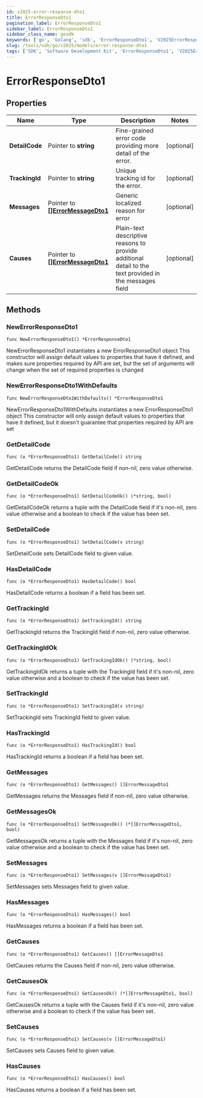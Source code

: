 ```yaml
---
id: v2025-error-response-dto1
title: ErrorResponseDto1
pagination_label: ErrorResponseDto1
sidebar_label: ErrorResponseDto1
sidebar_class_name: gosdk
keywords: ['go', 'Golang', 'sdk', 'ErrorResponseDto1', 'V2025ErrorResponseDto1'] 
slug: /tools/sdk/go/v2025/models/error-response-dto1
tags: ['SDK', 'Software Development Kit', 'ErrorResponseDto1', 'V2025ErrorResponseDto1']
---
```


# ErrorResponseDto1

## Properties

Name | Type | Description | Notes
------------ | ------------- | ------------- | -------------
**DetailCode** | Pointer to **string** | Fine-grained error code providing more detail of the error. | [optional] 
**TrackingId** | Pointer to **string** | Unique tracking id for the error. | [optional] 
**Messages** | Pointer to [**[]ErrorMessageDto1**](error-message-dto1) | Generic localized reason for error | [optional] 
**Causes** | Pointer to [**[]ErrorMessageDto1**](error-message-dto1) | Plain-text descriptive reasons to provide additional detail to the text provided in the messages field | [optional] 

## Methods

### NewErrorResponseDto1

`func NewErrorResponseDto1() *ErrorResponseDto1`

NewErrorResponseDto1 instantiates a new ErrorResponseDto1 object
This constructor will assign default values to properties that have it defined,
and makes sure properties required by API are set, but the set of arguments
will change when the set of required properties is changed

### NewErrorResponseDto1WithDefaults

`func NewErrorResponseDto1WithDefaults() *ErrorResponseDto1`

NewErrorResponseDto1WithDefaults instantiates a new ErrorResponseDto1 object
This constructor will only assign default values to properties that have it defined,
but it doesn't guarantee that properties required by API are set

### GetDetailCode

`func (o *ErrorResponseDto1) GetDetailCode() string`

GetDetailCode returns the DetailCode field if non-nil, zero value otherwise.

### GetDetailCodeOk

`func (o *ErrorResponseDto1) GetDetailCodeOk() (*string, bool)`

GetDetailCodeOk returns a tuple with the DetailCode field if it's non-nil, zero value otherwise
and a boolean to check if the value has been set.

### SetDetailCode

`func (o *ErrorResponseDto1) SetDetailCode(v string)`

SetDetailCode sets DetailCode field to given value.

### HasDetailCode

`func (o *ErrorResponseDto1) HasDetailCode() bool`

HasDetailCode returns a boolean if a field has been set.

### GetTrackingId

`func (o *ErrorResponseDto1) GetTrackingId() string`

GetTrackingId returns the TrackingId field if non-nil, zero value otherwise.

### GetTrackingIdOk

`func (o *ErrorResponseDto1) GetTrackingIdOk() (*string, bool)`

GetTrackingIdOk returns a tuple with the TrackingId field if it's non-nil, zero value otherwise
and a boolean to check if the value has been set.

### SetTrackingId

`func (o *ErrorResponseDto1) SetTrackingId(v string)`

SetTrackingId sets TrackingId field to given value.

### HasTrackingId

`func (o *ErrorResponseDto1) HasTrackingId() bool`

HasTrackingId returns a boolean if a field has been set.

### GetMessages

`func (o *ErrorResponseDto1) GetMessages() []ErrorMessageDto1`

GetMessages returns the Messages field if non-nil, zero value otherwise.

### GetMessagesOk

`func (o *ErrorResponseDto1) GetMessagesOk() (*[]ErrorMessageDto1, bool)`

GetMessagesOk returns a tuple with the Messages field if it's non-nil, zero value otherwise
and a boolean to check if the value has been set.

### SetMessages

`func (o *ErrorResponseDto1) SetMessages(v []ErrorMessageDto1)`

SetMessages sets Messages field to given value.

### HasMessages

`func (o *ErrorResponseDto1) HasMessages() bool`

HasMessages returns a boolean if a field has been set.

### GetCauses

`func (o *ErrorResponseDto1) GetCauses() []ErrorMessageDto1`

GetCauses returns the Causes field if non-nil, zero value otherwise.

### GetCausesOk

`func (o *ErrorResponseDto1) GetCausesOk() (*[]ErrorMessageDto1, bool)`

GetCausesOk returns a tuple with the Causes field if it's non-nil, zero value otherwise
and a boolean to check if the value has been set.

### SetCauses

`func (o *ErrorResponseDto1) SetCauses(v []ErrorMessageDto1)`

SetCauses sets Causes field to given value.

### HasCauses

`func (o *ErrorResponseDto1) HasCauses() bool`

HasCauses returns a boolean if a field has been set.


